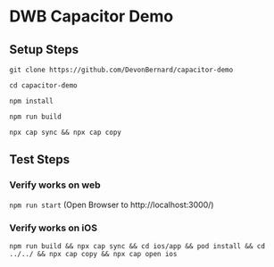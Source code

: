 # DWB Capacitor Demo

## Setup Steps

`git clone https://github.com/DevonBernard/capacitor-demo`

`cd capacitor-demo`

`npm install`

`npm run build`

`npx cap sync && npx cap copy`

## Test Steps
### Verify works on web
`npm run start` (Open Browser to http://localhost:3000/)

### Verify works on iOS

`npm run build && npx cap sync && cd ios/app && pod install && cd ../../ && npx cap copy && npx cap open ios`

